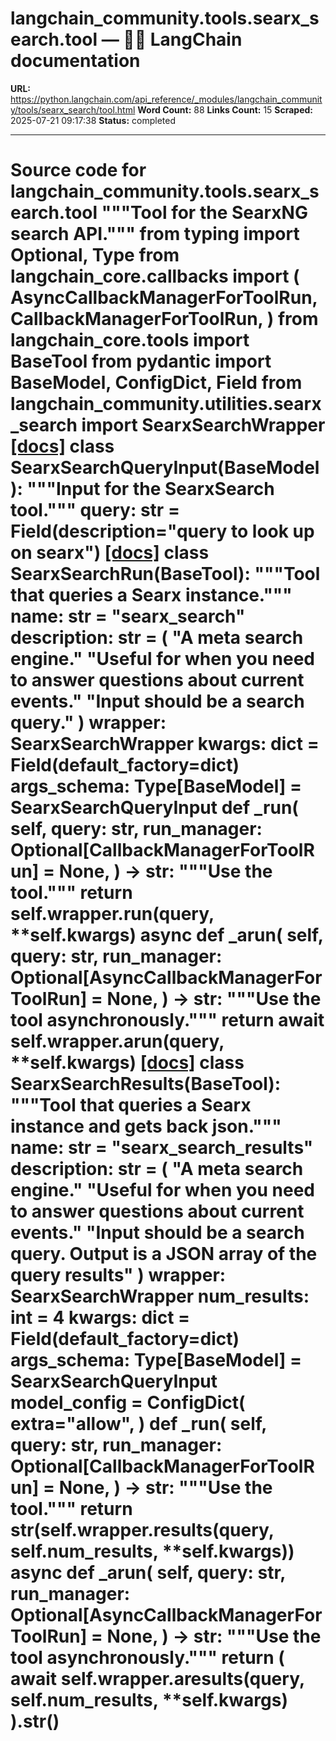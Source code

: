 # langchain_community.tools.searx_search.tool — 🦜🔗 LangChain  documentation

**URL:** https://python.langchain.com/api_reference/_modules/langchain_community/tools/searx_search/tool.html
**Word Count:** 88
**Links Count:** 15
**Scraped:** 2025-07-21 09:17:38
**Status:** completed

---

# Source code for langchain\_community.tools.searx\_search.tool               """Tool for the SearxNG search API."""          from typing import Optional, Type          from langchain_core.callbacks import (         AsyncCallbackManagerForToolRun,         CallbackManagerForToolRun,     )     from langchain_core.tools import BaseTool     from pydantic import BaseModel, ConfigDict, Field          from langchain_community.utilities.searx_search import SearxSearchWrapper                              [[docs]](https://python.langchain.com/api_reference/community/tools/langchain_community.tools.searx_search.tool.SearxSearchQueryInput.html#langchain_community.tools.searx_search.tool.SearxSearchQueryInput)     class SearxSearchQueryInput(BaseModel):         """Input for the SearxSearch tool."""              query: str = Field(description="query to look up on searx")                                             [[docs]](https://python.langchain.com/api_reference/community/tools/langchain_community.tools.searx_search.tool.SearxSearchRun.html#langchain_community.tools.searx_search.tool.SearxSearchRun)     class SearxSearchRun(BaseTool):         """Tool that queries a Searx instance."""              name: str = "searx_search"         description: str = (             "A meta search engine."             "Useful for when you need to answer questions about current events."             "Input should be a search query."         )         wrapper: SearxSearchWrapper         kwargs: dict = Field(default_factory=dict)         args_schema: Type[BaseModel] = SearxSearchQueryInput              def _run(             self,             query: str,             run_manager: Optional[CallbackManagerForToolRun] = None,         ) -> str:             """Use the tool."""             return self.wrapper.run(query, **self.kwargs)              async def _arun(             self,             query: str,             run_manager: Optional[AsyncCallbackManagerForToolRun] = None,         ) -> str:             """Use the tool asynchronously."""             return await self.wrapper.arun(query, **self.kwargs)                                             [[docs]](https://python.langchain.com/api_reference/community/tools/langchain_community.tools.searx_search.tool.SearxSearchResults.html#langchain_community.tools.searx_search.tool.SearxSearchResults)     class SearxSearchResults(BaseTool):         """Tool that queries a Searx instance and gets back json."""              name: str = "searx_search_results"         description: str = (             "A meta search engine."             "Useful for when you need to answer questions about current events."             "Input should be a search query. Output is a JSON array of the query results"         )         wrapper: SearxSearchWrapper         num_results: int = 4         kwargs: dict = Field(default_factory=dict)         args_schema: Type[BaseModel] = SearxSearchQueryInput              model_config = ConfigDict(             extra="allow",         )              def _run(             self,             query: str,             run_manager: Optional[CallbackManagerForToolRun] = None,         ) -> str:             """Use the tool."""             return str(self.wrapper.results(query, self.num_results, **self.kwargs))              async def _arun(             self,             query: str,             run_manager: Optional[AsyncCallbackManagerForToolRun] = None,         ) -> str:             """Use the tool asynchronously."""             return (                 await self.wrapper.aresults(query, self.num_results, **self.kwargs)             ).__str__()